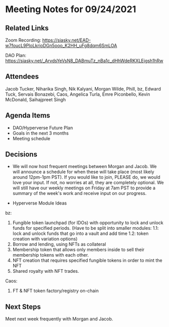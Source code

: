 # Meeting Notes for 09/24/2021

## Related Links

Zoom Recording: https://siasky.net/EAD-w7foucL9PloLkrioDGn5ooo_K2HH_uFg8dqm6SmLOA

DAO Plan: https://siasky.net/_ArvdsYeVsN8_DABmuTz_nBa1c_dHhWdeRKXLEjgsh1hRw

## Attendees

Jacob Tucker, Niharika Singh, Nik Kalyani, Morgan Wilde, Phill, bz, Edward Tuck, Servais Bonazebi, Caos, Angelica Turla, Emre Piconbello, Kevin McDonald, Saihajpreet Singh

## Agenda Items

- DAO/Hyperverse Future Plan
- Goals in the next 3 months
- Meeting schedule

## Decisions

- We will now host frequent meetings between Morgan and Jacob. We will announce a schedule for when these will take place (most likely around 12pm-1pm PST). If you would like to join, PLEASE do, we would love your input. If not, no worries at all, they are completely optional. We will still have our weekly meetings on Friday at 7am PST to provide a summary of the week's work and receive input on our progress.

- Hyperverse Module Ideas

bz:
1. Fungible token launchpad (for IDOs) with opportunity to lock and unlock funds for specified periods. (Have to be split into smaller modules: 1.1: lock and unlock funds that go into a vault and add time 1.2: token creation with variation options)
2. Borrow and lending, using NFTs as collateral
3. Membership token that allows only members inside to sell their membership tokens with each other.
4. NFT creation that requires specified fungible tokens in order to mint the NFT
5. Shared royalty with NFT trades.

Caos:
1. FT & NFT token factory/registry on-chain

## Next Steps

Meet next week frequently with Morgan and Jacob. 
